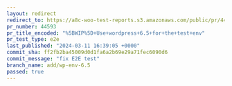 ```yaml
---
layout: redirect
redirect_to: https://a8c-woo-test-reports.s3.amazonaws.com/public/pr/44593/e2e/index.html
pr_number: 44593
pr_title_encoded: "%5BWIP%5D+Use+wordpress+6.5+for+the+test+env"
pr_test_type: e2e
last_published: "2024-03-11 16:39:05 +0000"
commit_sha: ff2fb2ba45009d0d1fa6a2b69e29a71fec6090d6
commit_message: "fix E2E test"
branch_name: add/wp-env-6.5
passed: true
---
```

